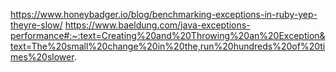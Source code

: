 https://www.honeybadger.io/blog/benchmarking-exceptions-in-ruby-yep-theyre-slow/
https://www.baeldung.com/java-exceptions-performance#:~:text=Creating%20and%20Throwing%20an%20Exception&text=The%20small%20change%20in%20the,run%20hundreds%20of%20times%20slower.
